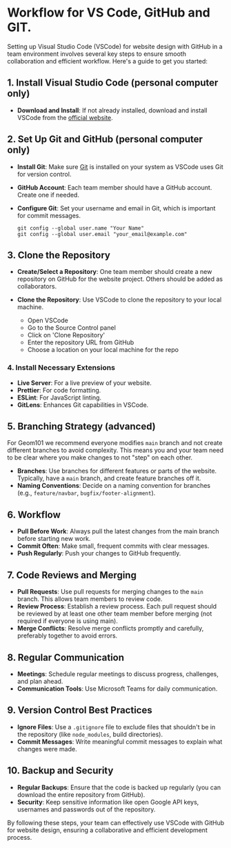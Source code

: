 
# Workflow for VS Code, GitHub and GIT.

Setting up Visual Studio Code (VSCode) for website design with GitHub in a team environment involves several key steps to ensure smooth collaboration and efficient workflow. Here's a guide to get you started:

## 1. Install Visual Studio Code (personal computer only)
- **Download and Install**: If not already installed, download and install VSCode from the [official website](https://code.visualstudio.com/).

## 2. Set Up Git and GitHub (personal computer only)
- **Install Git**: Make sure [Git](https://git-scm.com/) is installed on your system as VSCode uses Git for version control.
- **GitHub Account**: Each team member should have a GitHub account. Create one if needed.
- **Configure Git**: Set your username and email in Git, which is important for commit messages.

    ```command line
    git config --global user.name "Your Name"
    git config --global user.email "your_email@example.com"
    ```

## 3. Clone the Repository
- **Create/Select a Repository**: One team member should create a new repository on GitHub for the website project. Others should be added as collaborators.
- **Clone the Repository**: Use VSCode to clone the repository to your local machine.

    - Open VSCode
    - Go to the Source Control panel
    - Click on 'Clone Repository'
    - Enter the repository URL from GitHub
    - Choose a location on your local machine for the repo

### 4. Install Necessary Extensions
- **Live Server**: For a live preview of your website.
- **Prettier**: For code formatting.
- **ESLint**: For JavaScript linting.
- **GitLens**: Enhances Git capabilities in VSCode.

## 5. Branching Strategy (advanced)
For Geom101 we recommend everyone modifies `main` branch and not create different branches to avoid complexity. This means you and your team need to be clear where you make changes to not "step" on each other. 
- **Branches**: Use branches for different features or parts of the website. Typically, have a `main` branch, and create feature branches off it.
- **Naming Conventions**: Decide on a naming convention for branches (e.g., `feature/navbar`, `bugfix/footer-alignment`).

## 6. Workflow
- **Pull Before Work**: Always pull the latest changes from the main branch before starting new work.
- **Commit Often**: Make small, frequent commits with clear messages.
- **Push Regularly**: Push your changes to GitHub frequently.

## 7. Code Reviews and Merging
- **Pull Requests**: Use pull requests for merging changes to the `main` branch. This allows team members to review code.
- **Review Process**: Establish a review process. Each pull request should be reviewed by at least one other team member before merging (not required if everyone is using main).
- **Merge Conflicts**: Resolve merge conflicts promptly and carefully, preferably together to avoid errors.

## 8. Regular Communication
- **Meetings**: Schedule regular meetings to discuss progress, challenges, and plan ahead.
- **Communication Tools**: Use Microsoft Teams for daily communication.

## 9. Version Control Best Practices
- **Ignore Files**: Use a `.gitignore` file to exclude files that shouldn't be in the repository (like `node_modules`, build directories).
- **Commit Messages**: Write meaningful commit messages to explain what changes were made.

## 10. Backup and Security
- **Regular Backups**: Ensure that the code is backed up regularly (you can download the entire repository from GitHub).
- **Security**: Keep sensitive information like open Google API keys, usernames and passwords out of the repository.

By following these steps, your team can effectively use VSCode with GitHub for website design, ensuring a collaborative and efficient development process.
